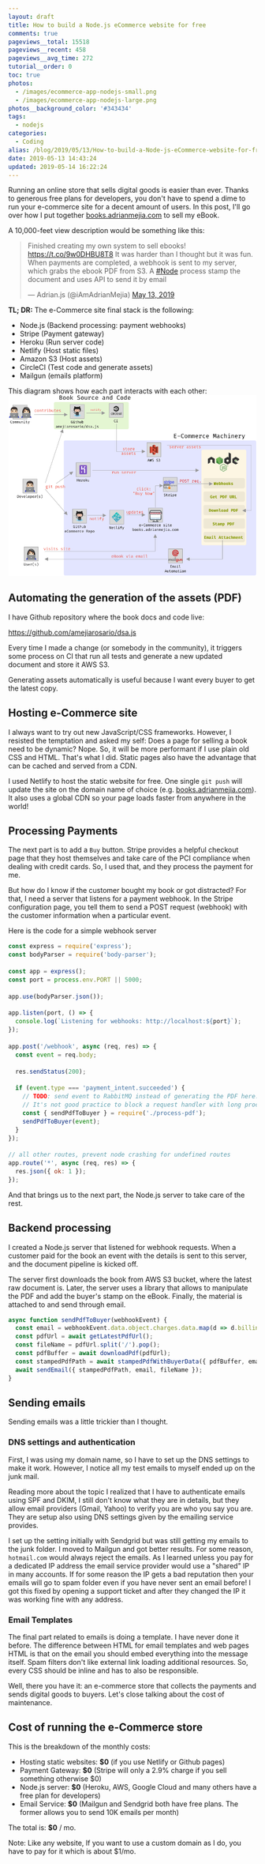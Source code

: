```yaml
---
layout: draft
title: How to build a Node.js eCommerce website for free
comments: true
pageviews__total: 15518
pageviews__recent: 458
pageviews__avg_time: 272
tutorial__order: 0
toc: true
photos:
  - /images/ecommerce-app-nodejs-small.png
  - /images/ecommerce-app-nodejs-large.png
photos__background_color: '#343434'
tags:
  - nodejs
categories:
  - Coding
alias: /blog/2019/05/13/How-to-build-a-Node-js-eCommerce-website-for-free/
date: 2019-05-13 14:43:24
updated: 2019-05-14 16:22:24
---
```


<script async src="https://platform.twitter.com/widgets.js" charset="utf-8"></script>


Running an online store that sells digital goods is easier than ever. Thanks to generous free plans for developers, you don't have to spend a dime to run your e-commerce site for a decent amount of users. In this post, I'll go over how I put together [books.adrianmejia.com](https://books.adrianmejia.com) to sell my eBook.

<!-- more -->

A 10,000-feet view description would be something like this:

<!-- https://twitter.com/iAmAdrianMejia/status/1127918275705413632 -->
<blockquote class="twitter-tweet"><p lang="en" dir="ltr">Finished creating my own system to sell ebooks! <a href="https://t.co/9w0DHBU8T8">https://t.co/9w0DHBU8T8</a> It was harder than I thought but it was fun. When payments are completed, a webhook is sent to my server, which grabs the ebook PDF from S3. A <a href="https://twitter.com/hashtag/Node?src=hash&amp;ref_src=twsrc%5Etfw">#Node</a> process stamp the document and uses API to send it by email</p>&mdash; Adrian.js (@iAmAdrianMejia) <a href="https://twitter.com/iAmAdrianMejia/status/1127918275705413632?ref_src=twsrc%5Etfw">May 13, 2019</a></blockquote>

**TL; DR:** The e-Commerce site final stack is the following:
- Node.js (Backend processing: payment webhooks)
- Stripe (Payment gateway)
- Heroku (Run server code)
- Netlify (Host static files)
- Amazon S3 (Host assets)
- CircleCI (Test code and generate assets)
- Mailgun (emails platform)

This diagram shows how each part interacts with each other:
![nodejs e-commerce app](/images/e-commerce-app-nodejs3.png)

## Automating the generation of the assets (PDF)

I have Github repository where the book docs and code live:

https://github.com/amejiarosario/dsa.js

Every time I made a change (or somebody in the community), it triggers some process on CI that run all tests and generate a new updated document and store it AWS S3.

Generating assets automatically is useful because I want every buyer to get the latest copy.

## Hosting e-Commerce site

I always want to try out new JavaScript/CSS frameworks. However, I resisted the temptation and asked my self: Does a page for selling a book need to be dynamic? Nope. So, it will be more performant if I use plain old CSS and HTML. That's what I did.
Static pages also have the advantage that can be cached and served from a CDN.

I used Netlify to host the static website for free. One single `git push`  will update the site on the domain name of choice (e.g. [books.adrianmejia.com](https://books.adrianmejia.com)). It also uses a global CDN so your page loads faster from anywhere in the world!

## Processing Payments

The next part is to add a `Buy` button. Stripe provides a helpful checkout page that they host themselves and take care of the PCI compliance when dealing with credit cards. So, I used that, and they process the payment for me.

But how do I know if the customer bought my book or got distracted? For that, I need a server that listens for a payment webhook. In the Stripe configuration page, you tell them to send a POST request (webhook) with the customer information when a particular event.

Here is the code for a simple webhook server

```js
const express = require('express');
const bodyParser = require('body-parser');

const app = express();
const port = process.env.PORT || 5000;

app.use(bodyParser.json());

app.listen(port, () => {
  console.log(`Listening for webhooks: http://localhost:${port}`);
});

app.post('/webhook', async (req, res) => {
  const event = req.body;

  res.sendStatus(200);

  if (event.type === 'payment_intent.succeeded') {
    // TODO: send event to RabbitMQ instead of generating the PDF here.
    // It's not good practice to block a request handler with long processes
    const { sendPdfToBuyer } = require('./process-pdf');
    sendPdfToBuyer(event);
  }
});

// all other routes, prevent node crashing for undefined routes
app.route('*', async (req, res) => {
  res.json({ ok: 1 });
});
```

And that brings us to the next part, the Node.js server to take care of the rest.

## Backend processing

I created a Node.js server that listened for webhook requests.  When a customer paid for the book an event with the details is sent to this server, and the document pipeline is kicked off.

The server first downloads the book from AWS S3 bucket, where the latest raw document is. Later, the server uses a library that allows to manipulate the PDF and add the buyer's stamp on the eBook. Finally, the material is attached to and send through email.

```js
async function sendPdfToBuyer(webhookEvent) {
  const email = webhookEvent.data.object.charges.data.map(d => d.billing_details.email).join(', ');
  const pdfUrl = await getLatestPdfUrl();
  const fileName = pdfUrl.split('/').pop();
  const pdfBuffer = await downloadPdf(pdfUrl);
  const stampedPdfPath = await stampedPdfWithBuyerData({ pdfBuffer, email, fileName });
  await sendEmail({ stampedPdfPath, email, fileName });
}
```

## Sending emails

Sending emails was a little trickier than I thought.

### DNS settings and authentication

First, I was using my domain name, so I have to set up the DNS settings to make it work. However, I notice all my test emails to myself ended up on the junk mail.

Reading more about the topic I realized that I have to authenticate emails using SPF and DKIM, I still don't know what they are in details, but they allow email providers (Gmail, Yahoo) to verify you are who you say you are. They are setup also using DNS settings given by the emailing service provides.

I set up the setting initially with Sendgrid but was still getting my emails to the junk folder. I moved to Mailgun and got better results. For some reason, `hotmail.com` would always reject the emails. As I learned unless you pay for a dedicated IP address the email service provider would use a "shared" IP in many accounts. If for some reason the IP gets a bad reputation then your emails will go to spam folder even if you have never sent an email before! I got this fixed by opening a support ticket and after they changed the IP it was working fine with any address.

### Email Templates

The final part related to emails is doing a template. I have never done it before. The difference between HTML for email templates and web pages HTML is that on the email you should embed everything into the message itself. Spam filters don't like external link loading additional resources. So, every CSS should be inline and has to also be responsible.

Well, there you have it: an e-commerce store that collects the payments and sends digital goods to buyers. Let's close talking about the cost of maintenance.

## Cost of running the e-Commerce store

This is the breakdown of the monthly costs:

- Hosting static websites: **$0** (if you use Netlify or Github pages)
- Payment Gateway: **$0** (Stripe will only a 2.9% charge if you sell something otherwise $0)
- Node.js server: **$0** (Heroku, AWS, Google Cloud and many others have a free plan for developers)
- Email Service: **$0** (Mailgun and Sendgrid both have free plans. The former allows you to send 10K emails per month)

The total is: **$0** / mo.

Note: Like any website, If you want to use a custom domain as I do, you have to pay for it which is about $1/mo.
